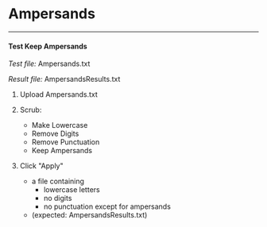 # Ampersands

***

#### Test Keep Ampersands

*Test file:* Ampersands.txt

*Result file:* AmpersandsResults.txt

1. Upload Ampersands.txt

2. Scrub: 
    - Make Lowercase
    - Remove Digits
    - Remove Punctuation
    - Keep Ampersands

3. Click "Apply"
    - a file containing
        * lowercase letters
        * no digits
        * no punctuation except for ampersands
    - (expected: AmpersandsResults.txt)

